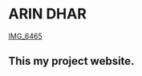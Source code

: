 # ARIN DHAR 
[IMG_6465](https://github.com/ArinDhar96/ArinDhar96.github.io/assets/146690122/026c6517-8302-4351-8150-7b97731ec0b1)


## This my project website.
